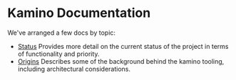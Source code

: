 # Kamino Documentation

We've arranged a few docs by topic:

- [Status][] Provides more detail on the current status of the project in terms of functionality and priority.
- [Origins][] Describes some of the background behind the kamino tooling, including architectural considerations.

[origins]: origins.md
[status]: status.md
